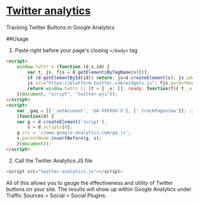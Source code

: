[Twitter analytics](https://github.com/pinceladasdaweb/Twitter-analytics)
=================

Tracking Twitter Buttons in Google Analytics

##Usage

1. Paste right before your page's closing `</body>` tag
```html
<script>
    window.twttr = (function (d,s,id) {
        var t, js, fjs = d.getElementsByTagName(s)[0];
        if (d.getElementById(id)) return; js=d.createElement(s); js.id=id;
        js.src="https://platform.twitter.com/widgets.js"; fjs.parentNode.insertBefore(js, fjs);
        return window.twttr || (t = { _e: [], ready: function(f){ t._e.push(f) } });
    }(document, "script", "twitter-wjs"));
</script>
<script>
    var _gaq = [['_setAccount', 'UA-XXXXXX-X'], ['_trackPageview']]; // UA-XXXXXX-X - Your Google Analytics ID
    (function(d) {
    var g = d.createElement('script'),
        s = d.scripts[0];
    g.src = '//www.google-analytics.com/ga.js';
    s.parentNode.insertBefore(g, s);
    }(document));
</script>
```

2. Call the Twitter Analytics JS file
```javascript
<script src="twitter-analytics.js"></script>
```

All of this allows you to gauge the effectiveness and utility of Twitter buttons on your site. The results will show up within Google Analytics under Traffic Sources > Social > Social Plugins.